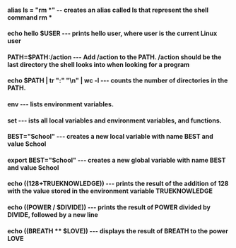 

#### alias ls = "rm *" -- creates an alias called ls that represent the shell command rm *


#### echo hello $USER --- prints hello user, where user is the current Linux user


#### PATH=$PATH:/action --- Add /action to the PATH. /action should be the last directory the shell looks into when looking for a program


#### echo $PATH | tr ":" "\n" | wc -l --- counts the number of directories in the PATH.


#### env ---  lists environment variables.


#### set  --- ists all local variables and environment variables, and functions.


#### BEST="School" ---  creates a new local variable with name BEST and value School


#### export BEST="School" --- creates a new global variable with name BEST and value School


#### echo $((128+$TRUEKNOWLEDGE)) --- prints the result of the addition of 128 with the value stored in the environment variable TRUEKNOWLEDGE


#### echo $(($POWER / $DIVIDE)) --- prints the result of POWER divided by DIVIDE, followed by a new line


#### echo $(($BREATH ** $LOVE)) --- displays the result of BREATH to the power LOVE



 
